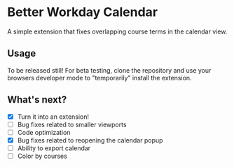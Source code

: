 # Better Workday Calendar

A simple extension that fixes overlapping course terms in the calendar view.

## Usage

To be released still! For beta testing, clone the repository and use your browsers developer mode to "temporarily" install the extension.

## What's next?

- [x] Turn it into an extension!
- [ ] Bug fixes related to smaller viewports
- [ ] Code optimization
- [x] Bug fixes related to reopening the calendar popup
- [ ] Ability to export calendar
- [ ] Color by courses
